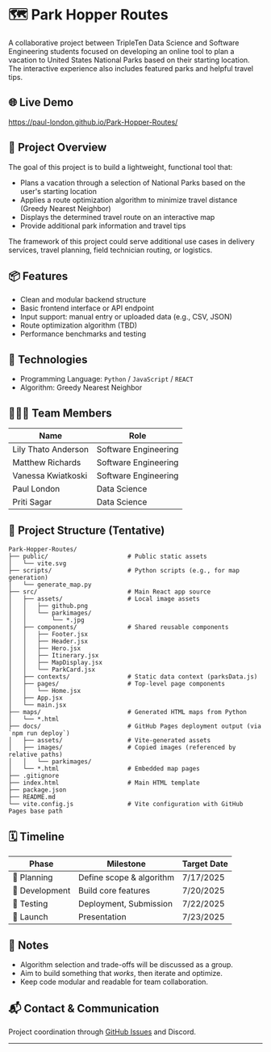 # 🗺️ Park Hopper Routes

A collaborative project between TripleTen Data Science and Software Engineering students focused on developing an online tool to plan a vacation to United States National Parks based on their starting location. The interactive experience also includes featured parks and helpful travel tips.

## 🌐 Live Demo

https://paul-london.github.io/Park-Hopper-Routes/

## 🚀 Project Overview

The goal of this project is to build a lightweight, functional tool that:

- Plans a vacation through a selection of National Parks based on the user's starting location
- Applies a route optimization algorithm to minimize travel distance (Greedy Nearest Neighbor)
- Displays the determined travel route on an interactive map
- Provide additional park information and travel tips

The framework of this project could serve additional use cases in delivery services, travel planning, field technician routing, or logistics.

## 📦 Features

- Clean and modular backend structure
- Basic frontend interface or API endpoint
- Input support: manual entry or uploaded data (e.g., CSV, JSON)
- Route optimization algorithm (TBD)
- Performance benchmarks and testing

## 🧠 Technologies

- Programming Language: `Python` / `JavaScript` / `REACT`
- Algorithm: Greedy Nearest Neighbor

## 🧑‍🤝‍🧑 Team Members

| Name    | Role                 |
| ------- | -------------------- |
| Lily Thato Anderson   | Software Engineering |
| Matthew Richards | Software Engineering |
| Vanessa Kwiatkoski | Software Engineering |
| Paul London   | Data Science         |
| Priti Sagar  | Data Science         |

## 📁 Project Structure (Tentative)

```text
Park-Hopper-Routes/
├── public/                      # Public static assets
│   └── vite.svg
├── scripts/                     # Python scripts (e.g., for map generation)
│   └── generate_map.py
├── src/                         # Main React app source
│   ├── assets/                  # Local image assets
│   │   ├── github.png
│   │   └── parkimages/
│   │       └── *.jpg
│   ├── components/              # Shared reusable components
│   │   ├── Footer.jsx
│   │   ├── Header.jsx
│   │   ├── Hero.jsx
│   │   ├── Itinerary.jsx
│   │   ├── MapDisplay.jsx
│   │   └── ParkCard.jsx
│   ├── contexts/                # Static data context (parksData.js)
│   ├── pages/                   # Top-level page components
│   │   └── Home.jsx
│   ├── App.jsx
│   └── main.jsx
├── maps/                        # Generated HTML maps from Python
│   └── *.html
├── docs/                        # GitHub Pages deployment output (via `npm run deploy`)
│   ├── assets/                  # Vite-generated assets
│   ├── images/                  # Copied images (referenced by relative paths)
│   │   └── parkimages/
│   └── *.html                   # Embedded map pages
├── .gitignore
├── index.html                   # Main HTML template
├── package.json
├── README.md
└── vite.config.js               # Vite configuration with GitHub Pages base path
```

## 🗓️ Timeline

| Phase          | Milestone                | Target Date |
| -------------- | ------------------------ | ----------- |
| 📌 Planning    | Define scope & algorithm | 7/17/2025   |
| 🔧 Development | Build core features      | 7/20/2025   |
| 🧪 Testing     | Deployment, Submission   | 7/22/2025   |
| 🚀 Launch      | Presentation             | 7/23/2025   |

## 📝 Notes

- Algorithm selection and trade-offs will be discussed as a group.
- Aim to build something that _works_, then iterate and optimize.
- Keep code modular and readable for team collaboration.

## 📬 Contact & Communication

Project coordination through [GitHub Issues](https://github.com/) and Discord.

---
